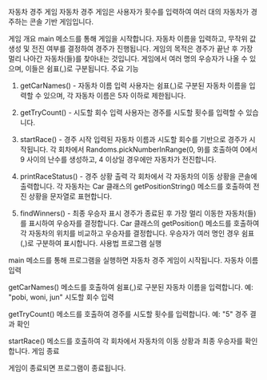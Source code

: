 자동차 경주 게임
자동차 경주 게임은 사용자가 횟수를 입력하여 여러 대의 자동차가 경주하는 콘솔 기반 게임입니다.

게임 개요
main 메소드를 통해 게임을 시작합니다.
자동차 이름을 입력하고, 무작위 값 생성 및 전진 여부를 결정하여 경주가 진행됩니다.
게임의 목적은 경주가 끝난 후 가장 멀리 나아간 자동차(들)를 찾아내는 것입니다.
게임에서 여러 명의 우승자가 나올 수 있으며, 이들은 쉼표(,)로 구분됩니다.
주요 기능
1. getCarNames() - 자동차 이름 입력
   사용자는 쉼표(,)로 구분된 자동차 이름을 입력할 수 있으며, 각 자동차 이름은 5자 이하로 제한됩니다.

2. getTryCount() - 시도할 회수 입력
   사용자는 경주를 시도할 횟수를 입력할 수 있습니다.

3. startRace() - 경주 시작
   입력된 자동차 이름과 시도할 회수를 기반으로 경주가 시작됩니다.
   각 회차에서 Randoms.pickNumberInRange(0, 9)를 호출하여 0에서 9 사이의 난수를 생성하고, 4 이상일 경우에만 자동차가 전진합니다.
4. printRaceStatus() - 경주 상황 출력
   각 회차에서 각 자동차의 이동 상황을 콘솔에 출력합니다.
   각 자동차는 Car 클래스의 getPositionString() 메소드를 호출하여 전진 상황을 문자열로 표현합니다.
5. findWinners() - 최종 우승자 표시
   경주가 종료된 후 가장 멀리 이동한 자동차(들)를 표시하여 우승자를 결정합니다.
   Car 클래스의 getPosition() 메소드를 호출하여 각 자동차의 위치를 비교하고 우승자를 결정합니다.
   우승자가 여러 명인 경우 쉼표(,)로 구분하여 표시합니다.
   사용법
   프로그램 실행

main 메소드를 통해 프로그램을 실행하면 자동차 경주 게임이 시작됩니다.
자동차 이름 입력

getCarNames() 메소드를 호출하여 쉼표(,)로 구분된 자동차 이름을 입력합니다.
예: "pobi, woni, jun"
시도할 회수 입력

getTryCount() 메소드를 호출하여 경주를 시도할 횟수를 입력합니다.
예: "5"
경주 결과 확인

startRace() 메소드를 호출하여 각 회차에서 자동차의 이동 상황과 최종 우승자를 확인합니다.
게임 종료

게임이 종료되면 프로그램이 종료됩니다.